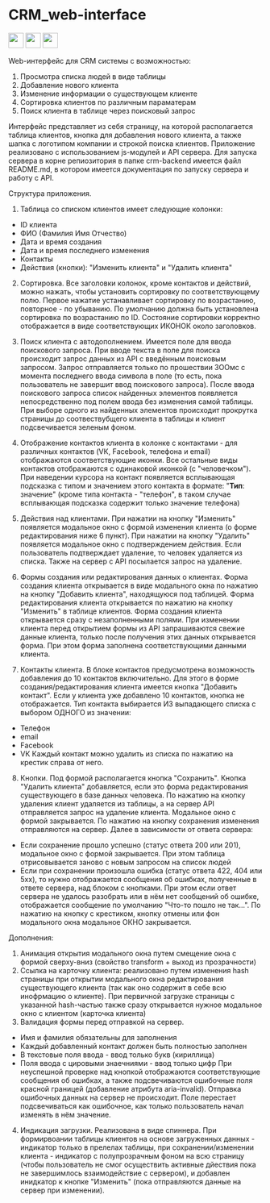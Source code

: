 # CRM_web-interface

<img src="https://cdn.jsdelivr.net/gh/devicons/devicon/icons/html5/html5-plain-wordmark.svg" width='30'/> <img src="https://cdn.jsdelivr.net/gh/devicons/devicon/icons/javascript/javascript-plain.svg" width='30'/> <img src="https://cdn.jsdelivr.net/gh/devicons/devicon/icons/css3/css3-plain-wordmark.svg" width='30'/>
          
                   
Web-интерфейс для СRМ системы c возможностью:
1) Просмотра списка людей в виде таблицы
2) Добавление нового клиента
3) Изменение информации о существующем клиенте
4) Сортировка клиентов по различным параматерам
5) Поиск клиента в таблице через поисковый запрос

Интерфейс представляет из себя страницу, на которой располагается таблица клиентов, кнопка для добавления нового клиента, а также шапка с логотипом компании и строкой поиска клиентов.
Приложение реализовано с использованием js-модулей и API сервера. Для запуска сервера в корне репиозитория в папке crm-backend имеется файл README.md, в котором имеется документация по запуску сервера и работу с API.

Структура приложения.
1. Таблица со списком клиентов имеет следующие колонки:
- ID клиента
- ФИО (Фамилия Имя Отчество)
- Дата и время создания
- Дата и время последнего изменения
- Контакты
- Действия (кнопки): "Изменить клиента" и "Удалить клиента"

2. Сортировка. Все заголовки колонок, кроме контактов и действий, можно нажать, чтобы установить сортировку по соответствующему полю. Первое нажатие устанавливает сортировку по возрастанию, повторное - по убыванию. По умолчанию должна быть установлена сортировка по возрастанию по ID.
Состояние сортировки корректно отображается в виде соответствующих ИКОНОК около заголовков.

3. Поиск клиента с автодополнением. Имеется поле для ввода поискового запроса. При вводе текста в поле для поиска происходит запрос данных из АРI с введённым поисковым запросом. Запрос отправляется только по прошествии ЗООмс с момента последнего ввода символа в поле (то есть, пока пользователь не завершит ввод поискового запроса). После ввода поискового запроса список найденных элементов появляется непосредственно под полем ввода без изменения самой таблицы. При выборе одного из найденных элементов происходит прокрутка страницы до соотвествубщего клиента в таблицы и клиент подсвечивается зеленым фоном.

4. Отображение контактов клиента в колонке с контактами - для различных контактов (VК, Fасеbook, телефона и email) отображаются соответствующие иконки. Все остальные виды контактов отображаются с одинаковой иконкой (с "человечком"). При наведении курсора на контакт появляется всплывающая подсказка с типом и значением этого контакта в формате: "**Тип**: значение" (кроме типа контакта - "телефон", в таком случае всплывающая подсказка содержит только значение телефона)

5. Действия над клиентами. При нажатии на кнопку "Изменить" появляется модальное окно с формой изменения клиента (о форме редактирования ниже 6 пункт). При нажатии на кнопку "Удалить" появляется модальное окно с подтверждением действия. Если пользователь подтверждает удаление, то человек удаляется из списка. Также на сервер с АРI посылается запрос на удаление.

6. Формы создания или редактирования данных о клиентах. Форма создания клиента открывается в виде модального окна по нажатию на кнопку "Добавить клиента", находящуюся под таблицей. Форма редактирования клиента открывается по нажатию на кнопку "Изменить" в таблице клиентов. Форма создания клиента открывается сразу с незаполненными полями. При изменении клиента перед открытием формы из АРI запрашиваются свежие данные клиента, только после получения этих данных открывается форма. При этом форма  заполнена соответствующими данными клиента.

7. Контакты клиента. В блоке контактов предусмотрена возможность добавления до 10 контактов включительно. Для этого в форме создания/редактирования клиента имеется кнопка "Добавить контакт". Если у клиента уже добавлено 10 контактов, кнопка не отображается. 
Тип контакта выбирается ИЗ выпадающего списка с выбором ОДНОГО из значении:
- Телефон
- email
- Fасеbook
- VК
Каждый контакт можно удалить из списка по нажатию на крестик справа от него.

8. Кнопки. Под формой располагается кнопка "Сохранить". Кнопка "Удалить клиента" добавляется, если это форма редактирования существующего в базе данных человека. По нажатию на кнопку удаления клиент удаляется из таблицы, а на сервер АРI отправляется запрос на удаление клиента. Модальное окно с формой закрывается. По нажатию на кнопку сохранения изменения отправляются на сервер. Далее в зависимости от ответа сервера:
- Если сохранение прошло успешно (статус ответа 200 или 201), модальное окно с формой закрывается. При этом таблица отрисовывается заново с новым запросом на список людей
- Если при сохранении произошла ошибка (статус ответа 422, 404 или 5хх), то нужно отображается сообщения об ошибках, полученные в ответе сервера, над блоком с кнопками. При этом если ответ сервера не удалось разобрать или в нём нет сообщений об ошибке, отображается сообщение по умолчанию "Что-то пошло не так...". По нажатию на кнопку с крестиком, кнопку отмены или фон модального окна модальное ОКНО закрывается.

Дополнения:
1) Анимация открытия модального окна путем смещение окна  с формой сверху-вниз (свойство transform + выход из прозрачности)
2) Ссылка на карточку клиента: реализовано путем изменения hash страницы при открытии модального окна редактирования существующего клиента (так как оно содержит в себе всю инофрмацию о клиенте). При первичной загрузке страницы с указанной hash-частью также сразу открывается нужное модальное окно  с клиентом (карточка клиента)
3) Валидация формы перед отправкой на сервер.
- Имя и фамилия обязательны для заполнения
- Каждый добавленный контакт должен быть полностью заполнен
- В текстовые поля ввода - ввод только букв (кириллица)
- Поля ввода с цировыми знаечниями - ввод только цифр
При неуспешной проверке над кнопкой отображаются соответствующие сообщения об ошибках, а также подсвечиваются ошибочные поля красной границей (добавление атрибута aria-invalid). Отправка ошибочных данных на сервер не происходит. Поле перестает подсвечиваться как ошибочное, как только пользователь начал изменять в нём значение.
4)  Индикация загрузки. Реализована в виде спиннера. При формирвоании таблицы клиентов на основе загруженных данных - индикатор только в прелелах таблицы, при сохранении/изменении клиента - индикатор с полупрозрачным  фоном на всю страницу (чтобы пользователь не смог осуществить активные дйествия пока не завершимлось взаимодействие с сервером), и добавлен инидкатор к кнопке "Изменить" (пока отправляются данные на сервер при изменении).
